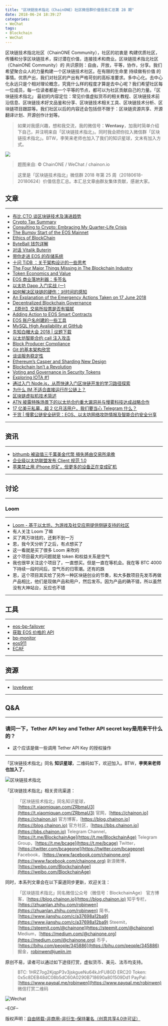 ```yaml
---
title: "区块链技术指北（ChainONE）社区微信群价值信息汇总第 28 期"
date: 2018-06-24 18:39:27
categories:
- WeChat
tags:
- Blockchain
- WeChat
---
```

区块链技术指北社区（ChainONE Community），社区的初衷是 构建优质社区，传播和分享区块链技术，探讨潜在价值，连接技术和商业。区块链技术指北社区（ChainONE Community）的 共识原则：自由，开放，平等，协作，分享。我们希望聚合众人的力量构建一个区块链技术社区。在有限的生命里 持续做有价值 的事情。优质产出，我们对社区的产出有严格苛刻的高标准要求。多中心化。去中心化永远只是个相对理论概念，究竟什么样的程度才算是去中心呢？我们希望社区每一位成员，每一位读者都是一个平等的节点，都可以为社区贡献自己的力量。「区块链技术指北」 最初的内容定位：常见价值虚拟货币的相关教程、区块链技术前沿信息、区块链技术好文品鉴和分享、区块链技术相关工具、区块链技术分析、区块链项目跟踪等。我们社区以后的内容还会包括但不限于：区块链资源共享、开源翻译计划、开源创作计划等。
<!-- more -->

> 如果对我感兴趣，想和我交流，我的微信号：**Wentasy**，加我时简单介绍下自己，并注明来自「区块链技术指北」。同时我会把你拉入微信群「区块链技术指北」。BTW，李笑来老师也加入了我们的知识星球，文末有加入方式。

![](https://i.imgur.com/EFxCQjC.png)

> 题图来自: © ChainONE / WeChat / chainon.io

> 这里是「区块链技术指北」微信群 2018 年第 25 周（20180618-20180624）价值信息汇总。本汇总文章由群友集体贡献，感谢大家。

## 文章
***

* [布比 CTO 谈区块链技术及演进趋势](https://bbs.chainon.io/d/644-cto)
* [Crypto Tax Summary](https://bbs.chainon.io/d/645-crypto-tax-summary)
* [Consulting to Crypto: Embracing My Quarter-Life Crisis](https://bbs.chainon.io/d/646-consulting-to-crypto-embracing-my-quarter-life-crisis)
* [The Bumpy Start of the EOS Mainnet](https://bbs.chainon.io/d/647-the-bumpy-start-of-the-eos-mainnet)
* [Ethics of BlockChain](https://bbs.chainon.io/d/649-ethics-of-blockchain)
* [ByteBall 钱包详解](https://bbs.chainon.io/d/650-byteball)
* [对话 Vitalik Buterin](https://bbs.chainon.io/d/651-vitalik-buterin)
* [带你走进 EOS 的存储系统](https://bbs.chainon.io/d/652-eos)
* [十问 TiDB ：关于架构设计的一些思考](https://bbs.chainon.io/d/653-tidb)
* [The Four Major Things Missing in The Blockchain Industry](https://bbs.chainon.io/d/655-the-four-major-things-missing-in-the-blockchain-industry)
* [Token Economics and Value](https://bbs.chainon.io/d/656-token-economics-and-value)
* [EOS 商业落地利器：多签名](https://bbs.chainon.io/d/659-eos)
* [以太坊 Dapp 入门实战 (一)](https://bbs.chainon.io/d/660-dapp)
* [如何解决区块链的硬伤：对时间的感知](https://bbs.chainon.io/d/661-blockchain)
* [An Explanation of the Emergency Actions Taken on 17 June 2018](https://bbs.chainon.io/d/664-an-explanation-of-the-emergency-actions-taken-on-17-june-2018)
* [Decentralized Blockchain Governance](https://bbs.chainon.io/d/667-decentralized-blockchain-governance)
* [【原创】交易所投票是否有猫腻](https://bbs.chainon.io/d/668-eos)
* [Adding Action to EOS Smart Contracts](https://bbs.chainon.io/d/669-adding-action-to-eos-smart-contracts)
* [EOS 账户名创建的一些工具](https://bbs.chainon.io/d/670-eos)
* [MySQL High Availability at GitHub](https://bbs.chainon.io/d/671-mysql-high-availability-at-github)
* [先知白帽大会 2018 | 议题下载](https://bbs.chainon.io/d/672-2018)
* [以太坊智能合约 call 注入攻击](https://bbs.chainon.io/d/673-call)
* [Block Producer Compliance](https://bbs.chainon.io/d/675-block-producer-compliance)
* [Git 的基本架构欣赏](https://bbs.chainon.io/d/677-git)
* [谈谈服务稳定性](https://bbs.chainon.io/d/678-services)
* [Ethereum’s Casper and Sharding New Design](https://bbs.chainon.io/d/679-ethereum-s-casper-and-sharding-new-design)
* [Blockchain Isn’t a Revolution](https://bbs.chainon.io/d/680-blockchain-isn-t-a-revolution)
* [Voting and Governance in Security Tokens](https://bbs.chainon.io/d/681-voting-and-governance-in-security-tokens)
* [Exploring IOTA #1](https://bbs.chainon.io/d/682-exploring-iota-1)
* [通过入门 Node.js，从而快速入门区块链开发的学习路径探索](https://bbs.chainon.io/d/683-node-js)
* [为什么 IM 不适合直接运行在公链上？](https://mp.weixin.qq.com/s/1ycGGsf_H8E0K9UwUsYwAg)
* [区块链虚拟机技术简述](https://mp.weixin.qq.com/s/w-6vbf44JuPDePNAM0UrCg)
* [ATN 披露特殊场景下的以太坊合约重大漏洞并与慢雾科技达成战略合作](https://mp.weixin.qq.com/s/S5Oq4TxxW5OgEkOmy8ZSzQ)
* [17 亿美元私募，超 2 亿月活用户，我们要当心 Telegram 什么？](https://mp.weixin.qq.com/s/LADoiBMcj1YEWpu5t5q2Xg)
* [干货 | 慢雾公链安全研究：EOS、以太坊网络攻防情报及智能合约安全分享](https://mp.weixin.qq.com/s/aUS7qm6T7FT1fgj17oUR1A)

***

## 资讯
***

* [bithumb 被盜值三千萬美金代幣 損失將由交易所承擔](https://bbs.chainon.io/d/658-bithumb)
* [企业级以太坊联盟发布 Client 规范 1.0](https://bbs.chainon.io/d/674-client-1-0)
* [苹果禁止用 iPhone 挖矿，但更多的设备正在变成矿机](https://bbs.chainon.io/d/684-iphone)

***

## 讨论
***

### Loom
***

* [Loom - 基于以太坊，为游戏及社交应用提供侧链支持的社区](https://zhuanlan.zhihu.com/p/38198720)
* 有人关注 Loom 了嘛
* 买了两万块钱的，还剩不到一万
* 恩，我今天分析了之后，有点想买了
* 这一看就是买了很多 Loom 来吹的
* 这个项目最大的问题就是 token 和权益关系是空气
* 我也很早关注这个项目了，一直想买。但是一直在等机会。我在等 BTC 4000 下持续一段时间后，空气币的归零潮。还有的跌
* 恩，这个项目其实给了另外一种区块链创业的节奏，和大多数项目先发币再做产品相比，他们是现做产品和用户，然后发币。因为产品的确不错，所以虽然没有大神站台，反应也不错

***

## 工具
***

* [eos-bp-failover](https://bbs.chainon.io/d/648-eos-bp-failover)
* [获取 EOS 价格的 API](https://bbs.chainon.io/d/654-eos-api)
* [bp-monitor](https://bbs.chainon.io/d/657-bp-monitor)
* [eos911](https://bbs.chainon.io/d/665-eos911)
* [ECAF](https://bbs.chainon.io/d/666-ecaf)

***

## 资源
***

* [love4ever](https://bbs.chainon.io/d/663-love4ever)

***

## Q&A
***

### 请问一下，Tether API key and Tether API secret key是用来干什么的？

* 这个应该是做一些调用 Tether API Key 的授权操作

***

「区块链技术指北」同名 **知识星球**，二维码如下，欢迎加入。BTW，**李笑来老师也加入了**。

![区块链技术指北](https://i.imgur.com/RBmpxTL.png)

「区块链技术指北」相关资讯渠道：

> 「区块链技术指北」同名知识星球，[https://t.xiaomiquan.com/ZRbmaU3](https://t.xiaomiquan.com/ZRbmaU3)
> 官网，[https://chainon.io](https://chainon.io)
> 官方博客，[https://blog.chainon.io](https://blog.chainon.io)
> 官方社区，[https://bbs.chainon.io](https://bbs.chainon.io)
> Telegram Channel，[https://t.me/BlockchainAge](https://t.me/BlockchainAge)
> Telegram Group，[https://t.me/bcage](https://t.me/bcage)
> Twitter，[https://twitter.com/bcageone](https://twitter.com/bcageone)
> Facebook，[https://www.facebook.com/chainone.org](https://www.facebook.com/chainone.org)
> 新浪微博，[https://weibo.com/BlockchainAge](https://weibo.com/BlockchainAge)

同时，本系列文章会在以下渠道同步更新，欢迎关注：

> 「区块链技术指北」同名微信公众号（微信号：BlockchainAge）
> 官方博客，[https://blog.chainon.io](https://blog.chainon.io)
> 知乎专栏，[https://zhuanlan.zhihu.com/robinwen](https://zhuanlan.zhihu.com/robinwen)
> 简书，[https://www.jianshu.com/c/a37698a12ba9](https://www.jianshu.com/c/a37698a12ba9)
> Steemit，[https://steemit.com/@chainone](https://steemit.com/@chainone)
> Medium，[https://medium.com/@chainone.org](https://medium.com/@chainone.org)
> 币乎，[https://bihu.com/people/345886](https://bihu.com/people/345886)
> 掘金，[robinwen@juejin.im](https://juejin.im/user/5673ccae60b2260ee435f89a/posts)

原创不易，读者可以通过如下途径打赏，虚拟货币、美元、法币均支持。

> BTC: 1HRZ7og2KjqpP3v3jskgueNu64kJrFU8GD
> ERC20 Token: 0x5c8DEB48dC08b5dC60A0290B718690a801509Dd1
> PayPal: [https://www.paypal.me/robinwen](https://www.paypal.me/robinwen)
> 微信打赏二维码

![Wechat](https://i.imgur.com/hKyy9lI.jpg)

–EOF–

版权声明：[自由转载-非商用-非衍生-保持署名（创意共享4.0许可证）](http://creativecommons.org/licenses/by-nc-nd/4.0/deed.zh)
